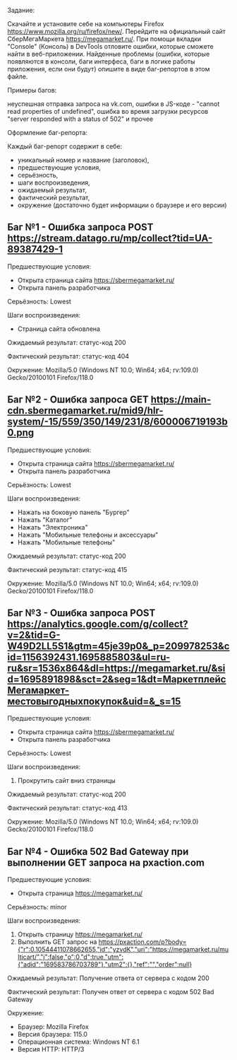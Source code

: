 Задание:

Скачайте и установите себе на компьютеры Firefox https://www.mozilla.org/ru/firefox/new/. Перейдите на официальный сайт СберМегаМаркета https://megamarket.ru/. При помощи вкладки "Console" (Консоль) в DevTools отловите ошибки, которые сможете найти в веб-приложении. Найденные проблемы (ошибки, которые появляются в консоли, баги интерфеса, баги в логике работы приложения, если они будут) опишите в виде баг-репортов в этом файле. 

Примеры багов:

неуспешная отправка запроса на vk.com, ошибки в JS-коде -
"cannot read properties of undefined", ошибка во время загрузки ресурсов "server responded with a status of 502" и прочее

Оформление баг-репорта:

Каждый баг-репорт содержит в себе: 
- уникальный номер и название (заголовок),
- предшествующие условия, 
- серьёзность, 
- шаги воспроизведения, 
- ожидаемый результат, 
- фактический результат, 
- окружение (достаточно будет информации о браузере и его версии)

## Баг №1 - Ошибка запроса POST https://stream.datago.ru/mp/collect?tid=UA-89387429-1 

Предшествующие условия:  

- Открыта страница сайта https://sbermegamarket.ru/     
- Открыта панель разработчика  

Серьёзность: Lowest   

Шаги воспроизведения: 

- Страница сайта обновлена 

Ожидаемый результат: статус-код 200  

Фактический результат: статус-код 404  

Окружение: Mozilla/5.0 (Windows NT 10.0; Win64; x64; rv:109.0) Gecko/20100101 Firefox/118.0  

## Баг №2 - Ошибка запроса GET https://main-cdn.sbermegamarket.ru/mid9/hlr-system/-15/559/350/149/231/8/600006719193b0.png  

Предшествующие условия:

- Открыта страница сайта https://sbermegamarket.ru/     
- Открыта панель разработчика   

Серьёзность:  Lowest

Шаги воспроизведения:   

- Нажать на боковую панель "Бургер"  
- Нажать "Каталог"  
- Нажать "Электроника"  
- Нажать "Мобильные телефоны и аксессуары"  
- Нажать "Мобильные телефоны"  

Ожидаемый результат: статус-код 200     

Фактический результат: статус-код 415  

Окружение: Mozilla/5.0 (Windows NT 10.0; Win64; x64; rv:109.0) Gecko/20100101 Firefox/118.0    

## Баг №3 - Ошибка запроса POST https://analytics.google.com/g/collect?v=2&tid=G-W49D2LL5S1&gtm=45je39p0&_p=209978253&cid=1156392431.1695885803&ul=ru-ru&sr=1536x864&dl=https://megamarket.ru/&sid=1695891898&sct=2&seg=1&dt=МаркетплейсМегамаркет-местовыгодныхпокупок&uid=&_s=15  

Предшествующие условия:    

- Открыта страница сайта https://sbermegamarket.ru/      
- Открыта панель разработчика 

Серьёзность: Lowest    

Шаги воспроизведения:   

1. Прокрутить сайт вниз страницы    

Ожидаемый результат: статус-код 200    

Фактический результат: статус-код 413  

Окружение: Mozilla/5.0 (Windows NT 10.0; Win64; x64; rv:109.0) Gecko/20100101 Firefox/118.0   

## Баг №4 - Ошибка 502 Bad Gateway при выполнении GET запроса на pxaction.com

Предшествующие условия:

- Открыта страница https://megamarket.ru/

Серьёзность: minor

Шаги воспроизведения:

1. Открыть страницу https://megamarket.ru/
2. Выполнить GET запрос на https://pxaction.com/p?body={"r":0.10544411078662655,"id":"yzvdK","uri":"https://megamarket.ru/multicart/","j":false,"o":0,"d":true,"utm":{"adid":"169583786703789"},"utm2":{},"ref":"","order":null}

Ожидаемый результат: Получение ответа от сервера с кодом 200

Фактический результат: Получен ответ от сервера с кодом 502 Bad Gateway

Окружение: 

- Браузер: Mozilla Firefox
- Версия браузера: 115.0
- Операционная система: Windows NT 6.1
- Версия HTTP: HTTP/3